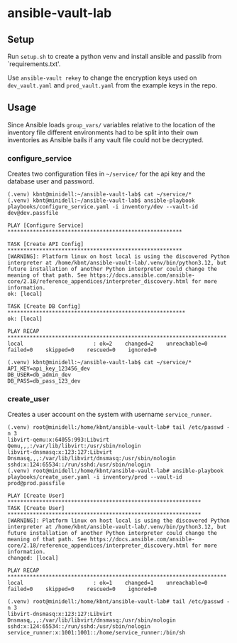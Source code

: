 # ansible-vault-lab

## Setup

Run `setup.sh` to create a python venv and install ansible and passlib from `requirements.txt'.

Use `ansible-vault rekey` to change the encryption keys used on `dev_vault.yaml` and `prod_vault.yaml` from the example keys in the repo.

## Usage

Since Ansible loads `group_vars/` variables relative to the location of the inventory file different environments had to be split into their own inventories as Ansible bails if any vault file could not be decrypted.

### configure_service

Creates two configuration files in `~/service/` for the api key and the database user and password.

```console
(.venv) kbnt@minidell:~/ansible-vault-lab$ cat ~/service/*
(.venv) kbnt@minidell:~/ansible-vault-lab$ ansible-playbook playbooks/configure_service.yaml -i inventory/dev --vault-id dev@dev.passfile

PLAY [Configure Service] *******************************************************

TASK [Create API Config] *******************************************************
[WARNING]: Platform linux on host local is using the discovered Python interpreter at /home/kbnt/ansible-vault-lab/.venv/bin/python3.12, but future installation of another Python interpreter could change the meaning of that path. See https://docs.ansible.com/ansible-core/2.18/reference_appendices/interpreter_discovery.html for more information.
ok: [local]

TASK [Create DB Config] ********************************************************
ok: [local]

PLAY RECAP *********************************************************************
local                      : ok=2    changed=2    unreachable=0    failed=0    skipped=0    rescued=0    ignored=0

(.venv) kbnt@minidell:~/ansible-vault-lab$ cat ~/service/*
API_KEY=api_key_123456_dev
DB_USER=db_admin_dev
DB_PASS=db_pass_123_dev
```

### create_user

Creates a user account on the system with username `service_runner`.

```console
(.venv) root@minidell:/home/kbnt/ansible-vault-lab# tail /etc/passwd -n 3
libvirt-qemu:x:64055:993:Libvirt Qemu,,,:/var/lib/libvirt:/usr/sbin/nologin
libvirt-dnsmasq:x:123:127:Libvirt Dnsmasq,,,:/var/lib/libvirt/dnsmasq:/usr/sbin/nologin
sshd:x:124:65534::/run/sshd:/usr/sbin/nologin
(.venv) root@minidell:/home/kbnt/ansible-vault-lab# ansible-playbook playbooks/create_user.yaml -i inventory/prod --vault-id prod@prod.passfile

PLAY [Create User] *************************************************************
TASK [Create User] *************************************************************
[WARNING]: Platform linux on host local is using the discovered Python interpreter at /home/kbnt/ansible-vault-lab/.venv/bin/python3.12, but future installation of another Python interpreter could change the meaning of that path. See https://docs.ansible.com/ansible-core/2.18/reference_appendices/interpreter_discovery.html for more information.
changed: [local]

PLAY RECAP *********************************************************************
local                      : ok=1    changed=1    unreachable=0    failed=0    skipped=0    rescued=0    ignored=0

(.venv) root@minidell:/home/kbnt/ansible-vault-lab# tail /etc/passwd -n 3
libvirt-dnsmasq:x:123:127:Libvirt Dnsmasq,,,:/var/lib/libvirt/dnsmasq:/usr/sbin/nologin
sshd:x:124:65534::/run/sshd:/usr/sbin/nologin
service_runner:x:1001:1001::/home/service_runner:/bin/sh
```
